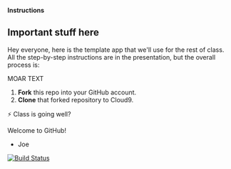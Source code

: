 **Instructions**

## Important stuff here
Hey everyone, here is the template app that we'll use for the rest of class. All the step-by-step instructions are in the presentation, but the overall process is:

MOAR TEXT 

1. **Fork** this repo into your GitHub account. 
2. **Clone** that forked repository to Cloud9. 

⚡ Class is going well? 

Welcome to GitHub!
- Joe

[![Build Status](https://travis-ci.org/joewadcan/demoapp.svg?branch=master)](https://travis-ci.org/joewadcan/demoapp)

